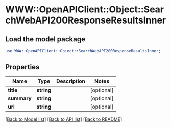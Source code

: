 # WWW::OpenAPIClient::Object::SearchWebAPI200ResponseResultsInner

## Load the model package
```perl
use WWW::OpenAPIClient::Object::SearchWebAPI200ResponseResultsInner;
```

## Properties
Name | Type | Description | Notes
------------ | ------------- | ------------- | -------------
**title** | **string** |  | [optional] 
**summary** | **string** |  | [optional] 
**url** | **string** |  | [optional] 

[[Back to Model list]](../README.md#documentation-for-models) [[Back to API list]](../README.md#documentation-for-api-endpoints) [[Back to README]](../README.md)


